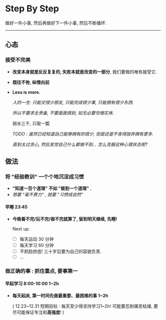 # Step By Step

做好一件小事, 然后再做好下一件小事, 然后不断循环.

---

## 心态

### 接受不完美

-   **改变本身就是反反复复的, 失败本就是改变的一部分**, 我们要做的唯有接受它.

    <!-- 接受当下的不完美 -->

-   **既往不咎, 纵情向前**

    <!-- 接受过去的不完美 -->

-   **Less is more.**

    _人的一生:_
    _只能交很少朋友,_
    _只能完成很少事,_
    _只能拥有很少东西._

    _所以不要求全责备,_
    _不要面面俱到,_
    _如无必要勿增实体._

    弱水三千, 只取一瓢

    _TODO :_
    _虽然已经知道自己能够拥有的很少,_
    _但是还是不舍得放弃拥有更多._

    _直到太过贪心, 然后发觉自己什么都做不到…_
    _怎么克服这种心理状态呢?_

<!--

## 心理建设

Omitted

## 优先级

Omitted

-->

## 做法

### 将 "经验教训" 一个个地沉淀成习惯

-   **"知道一百个道理" 不如 "做到一个道理" .**
-   _想要 "毫不费力" , 就要 "习惯成自然"_

#### 早睡 23:45

-   **今晚看不完/玩不完/做不完就算了, 留到明天继续, 先睡!**

    Next up:

    - [ ] 每天运动 30 分钟
    - [ ] 每天学习 60 分钟
    - [ ] 不抓脸挤痘! 三十岁后要为自己的容貌负责.
    - [ ] …

### 做正确的事 : **抓住重点, 要事第一**

#### 早起学习 8:00-10:00 1~2h

-   **每天起床, 第一时间先做最重要、最困难的事 1~2h**

    ( 12.23~12.31 短期目标 : 每天至少得坚持学习1~2h! 可能要忍耐痛苦枯燥, 要尽可能保证专注和**高强度**! )

<!--

Omitted

-->
